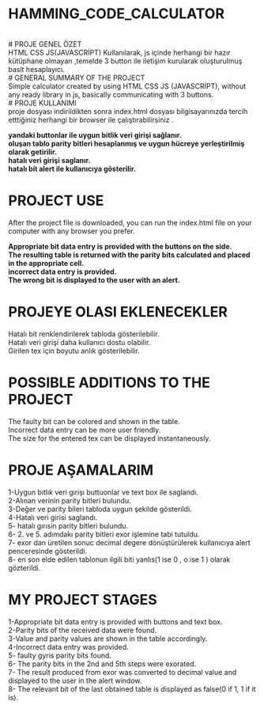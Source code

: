 # HAMMING_CODE_CALCULATOR
 <br/>
# PROJE GENEL ÖZET <br/>
HTML CSS JS(JAVASCRİPT) Kullanılarak, js içinde herhangi bir hazır kütüphane olmayan ,temelde 3 button ile iletişim kurularak oluşturulmuş basit hesaplayıcı. <br/>
# GENERAL SUMMARY OF THE PROJECT <br/>
Simple calculator created by using HTML CSS JS (JAVASCRİPT), without any ready library in js, basically communicating with 3 buttons. <br/>
# PROJE KULLANIMI <br/>
proje dosyası indirildikten sonra index.html dosyası bilgisayarınızda tercih etttiğiniz herhangi bir browser ile çalıştırabilirsiniz . <br/>

**yandaki buttonlar ile uygun bitlik veri girişi sağlanır. <br/>
oluşan tablo parity bitleri hesaplanmış ve uygun hücreye yerleştirilmiş olarak getirilir. <br/>
hatalı veri girişi saglanır. <br/>
hatalı bit alert ile kullanıcıya gösterilir.** <br/>
# PROJECT USE <br/>
After the project file is downloaded, you can run the index.html file on your computer with any browser you prefer. <br/>

**Appropriate bit data entry is provided with the buttons on the side. <br/>
The resulting table is returned with the parity bits calculated and placed in the appropriate cell. <br/>
incorrect data entry is provided. <br/>
The wrong bit is displayed to the user with an alert.** <br/>
# PROJEYE OLASI EKLENECEKLER
Hatalı bit renklendirilerek tabloda gösterilebilir. <br/>
Hatalı veri girişi daha kullanıcı dostu olabilir. <br/>
Girilen tex için boyutu anlık gösterilebilir. <br/>
# POSSIBLE ADDITIONS TO THE PROJECT
The faulty bit can be colored and shown in the table. <br/>
Incorrect data entry can be more user friendly. <br/>
The size for the entered tex can be displayed instantaneously. <br/>
# PROJE AŞAMALARIM
1-Uygun bıtlık veri gırışı buttuonlar ve text box ile saglandı. <br/>
2-Alınan verinin parity bitleri bulundu. <br/>
3-Değer ve parity bileri tabloda uygun şekilde gösterildi. <br/>
4-Hatalı veri girisi saglandı. <br/>
5- hatalı gırısin parity bitleri bulundu. <br/>
6- 2. ve 5. adımdakı parity bitleri exor işlemine tabi tutuldu. <br/>
7- exor dan üretilen sonuc decimal degere dönüştürülerek kullanıcıya alert penceresinde gösterildi. <br/>
8- en son elde edilen tablonun ilgili biti yanlıs(1 ise 0 , o ise 1 ) olarak gözterildi. <br/>
# MY PROJECT STAGES
1-Appropriate bit data entry is provided with buttons and text box. <br/>
2-Parity bits of the received data were found. <br/>
3-Value and parity values are shown in the table accordingly. <br/>
4-Incorrect data entry was provided. <br/>
5- faulty gyris parity bits found. <br/>
6- The parity bits in the 2nd and 5th steps were exorated. <br/>
7- The result produced from exor was converted to decimal value and displayed to the user in the alert window. <br/>
8- The relevant bit of the last obtained table is displayed as false(0 if 1, 1 if it is).<br/>

